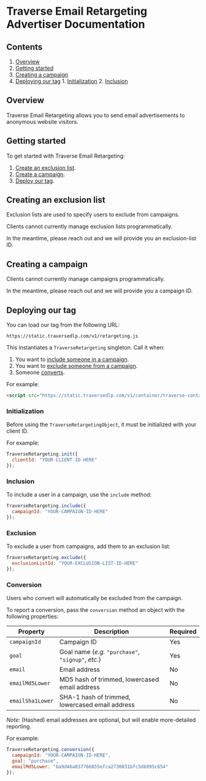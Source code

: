# Traverse Email Retargeting Advertiser Documentation

## Contents

  1. [Overview](#overview)
  2. [Getting started](#getting-started)
  3. [Creating a campaign](#creating-a-campaign)
  4. [Deploying our tag](#deploying-our-tag)
    1. [Initialization](#initialization)
    2. [Inclusion](#inclusion)

## Overview

Traverse Email Retargeting allows you to send email advertisements to anonymous website visitors.

## Getting started

To get started with Traverse Email Retargeting:

 1. [Create an exclusion list](#creating-a-campaign).
 2. [Create a campaign](#creating-a-campaign).
 3. [Deploy our tag](#deploying-our-tag).

## Creating an exclusion list

Exclusion lists are used to specify users to exclude from campaigns.

Clients cannot currently manage exclusion lists programmatically.

In the meantime, please reach out and we will provide you an exclusion-list ID.

## Creating a campaign

Clients cannot currently manage campaigns programmatically.

In the meantime, please reach out and we will provide you a campaign ID.

## Deploying our tag

You can load our tag from the following URL:
```
https://static.traversedlp.com/v1/retargeting.js
```

This instantiates a `TraverseRetargeting` singleton. Call it when:

  1. You want to [include someone in a campaign](#inclusion).
  2. You want to [exclude someone from a campaign](#exclusion).
  3. Someone [converts](#conversion).

For example:
```html
<script src="https://static.traversedlp.com/v1/container/traverse-container.js" type="text/javascript"></script>
```

### Initialization

Before using the `TraverseRetargetingObject`, it must be initialized with your client ID.

For example:

```javascript
TraverseRetargeting.init({
  clientId: "YOUR-CLIENT-ID-HERE"
});
```

### Inclusion

To include a user in a campaign, use the `include` method:

```javascript
TraverseRetargeting.include({
  campaignId: "YOUR-CAMPAIGN-ID-HERE"
});
```

### Exclusion

To exclude a user from campaigns, add them to an exclusion list:

```javascript
TraverseRetargeting.exclude({
  exclusionListId: "YOUR-EXCLUSION-LIST-ID-HERE"
});
```

### Conversion

Users who convert will automatically be excluded from the campaign.

To report a conversion, pass the `conversion` method an object with the following properties:

| Property | Description | Required |
| -------- | ----------- | -------- |
| `campaignId` | Campaign ID | Yes |
| `goal` | Goal name (*e.g.* `"purchase"`, `"signup"`, *etc.*) | Yes |
| `email` | Email address | No |
| `emailMd5Lower` | MD5 hash of trimmed, lowercased email address | No |
| `emailSha1Lower` | SHA-1 hash of trimmed, lowercased email address | No |

*Note:* (Hashed) email addresses are optional, but will enable more-detailed reporting.

For example:

```javascript
TraverseRetargeting.conversion({
  campaignId: "YOUR-CAMPAIGN-ID-HERE",
  goal: "purchase",
  emailMd5Lower: "ba9d46a037766855efca2730031bfc5db095c654"
});
```
